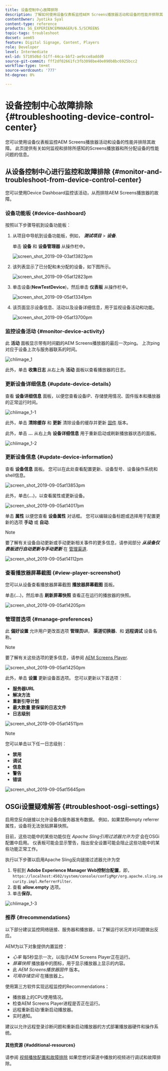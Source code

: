 ```yaml
---
title: 设备控制中心故障排除
description: 了解如何使用设备仪表板监控AEM Screens播放器活动和设备的性能并排除其故障。
contentOwner: Jyotika Syal
content-type: reference
products: SG_EXPERIENCEMANAGER/6.5/SCREENS
topic-tags: troubleshoot
docset: aem65
feature: Digital Signage, Content, Players
role: Developer
level: Intermediate
exl-id: 57105d6d-51ff-44ca-bbf2-ae9cce8addd0
source-git-commit: fff2df02661fc3fb3098be40e090b8bc6925bcc2
workflow-type: tm+mt
source-wordcount: '777'
ht-degree: 0%

---
```


# 设备控制中心故障排除 {#troubleshooting-device-control-center}

您可以使用设备仪表板监控AEM Screens播放器活动和设备的性能并排除其故障。 此页提供有关如何监视和排除所感知的Screens播放器和所分配设备的性能问题的信息。

## 从设备控制中心进行监控和故障排除 {#monitor-and-troubleshoot-from-device-control-center}

您可以使用Device Dashboard监控该活动，从而排除AEM Screens播放器的故障。

### 设备功能板 {#device-dashboard}

按照以下步骤导航到设备功能板：

1. 从项目中导航到设备功能板，例如， ***测试项目*** > ***设备***.

   单击 **设备** 和 **设备管理器** 从操作栏中。

   ![screen_shot_2019-09-03at13823pm](assets/screen_shot_2019-09-03at13823pm.png)

1. 该列表显示了已分配和未分配的设备，如下图所示。

   ![screen_shot_2019-09-05at12823pm](assets/screen_shot_2019-09-05at12823pm.png)

1. 单击设备(**NewTestDevice**)，然后单击 **仪表板** 从操作栏中。

   ![screen_shot_2019-09-05at13341pm](assets/screen_shot_2019-09-05at13341pm.png)

1. 该页面显示设备信息、活动以及设备详细信息，用于监视设备活动和功能。

   ![screen_shot_2019-09-05at13700pm](assets/screen_shot_2019-09-05at13700pm.png)

### 监控设备活动 {#monitor-device-activity}

此 **活动** 面板显示带有时间戳的AEM Screens播放器的最后一次ping。 上次ping对应于设备上次与服务器联系的时间。

![chlimage_1](assets/chlimage_1.png)

此外，单击 **收集日志** 从右上角 **活动** 面板以查看播放器的日志。

### 更新设备详细信息 {#update-device-details}

查看 **设备详细信息** 面板，以便您查看设备IP、存储使用情况、固件版本和播放器的正常运行时间。

![chlimage_1-1](assets/chlimage_1-1.png)

此外，单击 **清除缓存** 和 **更新** 清除设备的缓存并更新 [固件](screens-glossary.md) 版本。

此外，单击 **...** 从右上角 **设备详细信息** 用于重新启动或刷新播放器状态的面板。

![chlimage_1-2](assets/chlimage_1-2.png)

### 更新设备信息 {#update-device-information}

查看 **设备信息** 面板。 您可以在此处查看配置更新、设备型号、设备操作系统和shell信息。

![screen_shot_2019-09-05at13853pm](assets/screen_shot_2019-09-05at13853pm.png)

此外，单击(**...**)，以查看属性或更新设备。

![screen_shot_2019-09-05at14017pm](assets/screen_shot_2019-09-05at14017pm.png)

单击 **属性** 以便您查看 **设备属性** 对话框。 您可以编辑设备标题或选择用于配置更新的选项 **手动** 或 **自动**.

>[!NOTE]
>
>要了解有关设备自动更新或手动更新相关事件的更多信息，请参阅部分 ***从设备仪表板进行自动更新与手动更新*** 在 [管理渠道](managing-channels.md).

![screen_shot_2019-09-05at14112pm](assets/screen_shot_2019-09-05at14112pm.png)

### 查看播放器屏幕截图 {#view-player-screenshot}

您可以从设备查看播放器屏幕截图 **播放器屏幕截图** 面板。

单击(**...**)，然后单击 **刷新屏幕快照** 查看正在运行的播放器的快照。

![screen_shot_2019-09-05at14205pm](assets/screen_shot_2019-09-05at14205pm.png)

### 管理首选项 {#manage-preferences}

此 **偏好设置** 允许用户更改首选项 **管理员UI**， **渠道切换器**、和 **远程调试** 设备名称。

>[!NOTE]
>要了解有关这些选项的更多信息，请参阅 [AEM Screens Player](working-with-screens-player.md).

![screen_shot_2019-09-05at14250pm](assets/screen_shot_2019-09-05at14250pm.png)

此外，单击 **设置** 更新设备首选项。 您可以更新以下首选项：

* **服务器URL**
* **解决方法**
* **重新引导计划**
* **最大数量 要保留的日志文件**
* **日志级别**

![screen_shot_2019-09-05at14511pm](assets/screen_shot_2019-09-05at14511pm.png)

>[!NOTE]
>您可以单击以下任一日志级别：
>* **禁用**
>* **调试**
>* **信息**
>* **警告**
>* **错误**

![screen_shot_2019-09-05at15645pm](assets/screen_shot_2019-09-05at15645pm.png)

## OSGi设置疑难解答 {#troubleshoot-osgi-settings}

启用空反向链接以允许设备向服务器发布数据。 例如，如果禁用empty referrer属性，设备将无法张贴屏幕快照。

目前，这些功能中的某些功能仅在 *Apache Sling引用过滤器允许为空* 会在OSGi配置中启用。 仪表板可能会显示警告，指出安全设置可能会阻止这些功能中的某些功能正常工作。

执行以下步骤以启用Apache Sling反向链接过滤器允许为空

1. 导航到 **Adobe Experience Manager Web控制台配置**，即， `https://localhost:4502/system/console/configMgr/org.apache.sling.security.impl.ReferrerFilter`.
1. 查看 **allow.empty** 选项。
1. 单击&#x200B;**保存**。

![chlimage_1-3](assets/chlimage_1-3.png)

### 推荐 {#recommendations}

以下部分建议监控网络链接、服务器和播放器，以了解运行状况并对问题做出反应。

AEM为以下对象提供内置监控：

* *心率* 每5秒显示一次，以指示AEM Screens Player正在运行。
* *屏幕快照* 播放器中的图标，用于显示播放器上显示的内容。
* 此 *AEM Screens播放器固件* 版本。
* *可用存储空间* 在播放器上。

使用第三方软件实现远程监控的Recommendations：

* 播放器上的CPU使用情况。
* 检查AEM Screens Player进程是否正在运行。
* 远程重新启动/重新启动播放器。
* 实时通知。

建议以允许远程登录诊断问题和重新启动播放器的方式部署播放器硬件和操作系统。

#### 其他资源 {#additional-resources}

请参阅 [视频播放配置和故障排除](troubleshoot-videos.md) 如果您想对渠道中播放的视频进行调试和故障排除。

